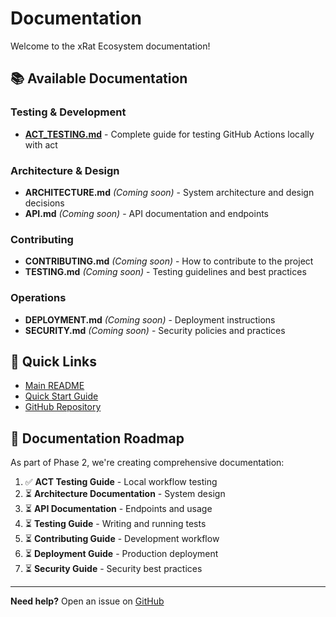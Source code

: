 # Documentation

Welcome to the xRat Ecosystem documentation!

## 📚 Available Documentation

### Testing & Development
- **[ACT_TESTING.md](./ACT_TESTING.md)** - Complete guide for testing GitHub Actions locally with act

### Architecture & Design
- **ARCHITECTURE.md** *(Coming soon)* - System architecture and design decisions
- **API.md** *(Coming soon)* - API documentation and endpoints

### Contributing
- **CONTRIBUTING.md** *(Coming soon)* - How to contribute to the project
- **TESTING.md** *(Coming soon)* - Testing guidelines and best practices

### Operations
- **DEPLOYMENT.md** *(Coming soon)* - Deployment instructions
- **SECURITY.md** *(Coming soon)* - Security policies and practices

## 🚀 Quick Links

- [Main README](../README.md)
- [Quick Start Guide](../QUICKSTART.md)
- [GitHub Repository](https://github.com/rootkitoriginal/xRatEcosystem)

## 📖 Documentation Roadmap

As part of Phase 2, we're creating comprehensive documentation:

1. ✅ **ACT Testing Guide** - Local workflow testing
2. ⏳ **Architecture Documentation** - System design
3. ⏳ **API Documentation** - Endpoints and usage
4. ⏳ **Testing Guide** - Writing and running tests
5. ⏳ **Contributing Guide** - Development workflow
6. ⏳ **Deployment Guide** - Production deployment
7. ⏳ **Security Guide** - Security best practices

---

**Need help?** Open an issue on [GitHub](https://github.com/rootkitoriginal/xRatEcosystem/issues)
